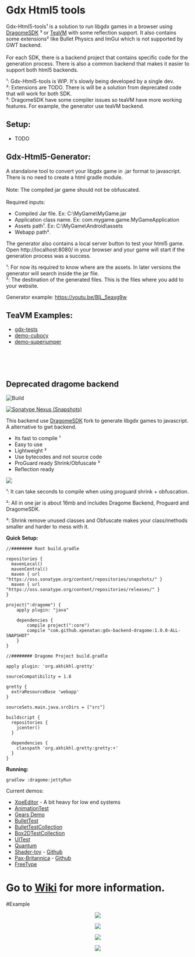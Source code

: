 # Gdx Html5 tools

Gdx-Html5-tools¹ is a solution to run libgdx games in a browser using [DragomeSDK](https://github.com/dragome/dragome-sdk) ³ or [TeaVM](https://github.com/konsoletyper/teavm) with some reflection support. It also contains some extensions² like Bullet Physics and ImGui which is not supported by GWT backend.
<br><br>
For each SDK, there is a backend project that contains specific code for the generation process. There is also a common backend that makes it easier to support both html5 backends.

¹: Gdx-Html5-tools is WIP. It's slowly being developed by a single dev.
<br>
²: Extensions are TODO.  There is will be a solution from deprecated code that will work for both SDK.
<br>
³: DragomeSDK have some compiler issues so teaVM have more working features. For example, the generator use teaVM backend.

## Setup:
- TODO

## Gdx-Html5-Generator:
A standalone tool to convert your libgdx game in .jar format to javascript. There is no need to create a html gradle module.
<br>
<br>
Note: The compiled jar game should not be obfuscated.
<br>
<br>
Required inputs:
* Compiled Jar file. Ex: C:\MyGame\MyGame.jar
* Application class name. Ex: com.mygame.game.MyGameApplication
* Assets path¹. Ex: C:\MyGame\Android\assets 
* Webapp path².

The generator also contains a local server button to test your html5 game.
<br>
Open http://localhost:8080/ in your browser and your game will start if the generation process was a success.


¹: For now its required to know where are the assets. In later versions the generator will search inside the jar file.
<br>
²: The destination of the generated files. This is the files where you add to your website.

Generator example: https://youtu.be/BIL_5eaxg9w

## TeaVM Examples:
* [gdx-tests](https://xpenatan.github.io/gdx-html5-tools/teavm/gdx-tests/)
* [demo-cubocy](https://xpenatan.github.io/gdx-html5-tools/teavm/demo-cubocy/)
* [demo-superjumper](https://xpenatan.github.io/gdx-html5-tools/teavm/demo-superjumper/)

<br><br><br>
## Deprecated dragome backend

![Build](https://github.com/xpenatan/gdx-web-tools/workflows/Build/badge.svg)

[![Sonatype Nexus (Snapshots)](https://img.shields.io/nexus/s/com.github.xpenatan.gdx-web-tools/dragome-backend?label=dragome-backend&server=https%3A%2F%2Foss.sonatype.org)](https://oss.sonatype.org/#nexus-search;gav~com.github.xpenatan.gdx-web-tools~dragome-backend~~~~kw,versionexpand)


This backend use [DragomeSDK](https://github.com/xpenatan/dragome-sdk) fork to generate libgdx games to javascript. A alternative to gwt backend.

* Its fast to compile ¹
* Easy to use
* Lightweight ²
* Use bytecodes and not source code
* ProGuard ready Shrink/Obfuscate ³
* Reflection ready

<p align="left"><img src="http://i.imgur.com/Gz5CgvK.png"/></p>

¹: It can take seconds to compile when using proguard shrink + obfuscation.

²: All in one jar is about 16mb and includes Dragome Backend, Proguard and DragomeSDK.

³: Shrink remove unused classes and Obfuscate makes your class/methods smaller and harder to mess with it.


**Quick Setup:**

```Gradle
//######## Root build.gradle

repositories {
  mavenLocal()
  mavenCentral()
  maven { url "https://oss.sonatype.org/content/repositories/snapshots/" }
  maven { url "https://oss.sonatype.org/content/repositories/releases/" }
}

project(":dragome") {
    apply plugin: "java"

    dependencies {
        compile project(":core")
        compile "com.github.xpenatan:gdx-backend-dragome:1.0.0-ALL-SNAPSHOT"
    }
}

//######## Dragome Project build.gradle

apply plugin: 'org.akhikhl.gretty'

sourceCompatibility = 1.8

gretty {
  extraResourceBase 'webapp'
}

sourceSets.main.java.srcDirs = ["src"]

buildscript {
  repositories {
    jcenter()
  }

  dependencies {
    classpath 'org.akhikhl.gretty:gretty:+'
  }
}
```
**Running:**
```
gradlew :dragome:jettyRun
```

Current demos:
* [XpeEditor](https://xpenatan.github.io/XpeEngine/XpeEditor/index.html?XpeEditore) - A bit heavy for low end systems
* [AnimationTest](http://xpenatan.github.io/gdx-dragome-backend/index.html?AnimationTest) 
* [Gears Demo](http://xpenatan.github.io/gdx-dragome-backend/index.html?Gears)
* [BulletTest](http://xpenatan.github.io/gdx-dragome-backend/index.html?BulletTest)
* [BulletTestCollection](http://xpenatan.github.io/gdx-dragome-backend/index.html?BulletCollection)
* [Box2DTestCollection](http://xpenatan.github.io/gdx-dragome-backend/index.html?Box2DCollection)
* [UITest](http://xpenatan.github.io/gdx-dragome-backend/index.html?UITest)
* [Quantum](https://xpenatan.github.io/gdx-quantum/)
* [Shader-toy](https://xpenatan.github.io/gdx-shadertoy/) - [Github](https://github.com/xpenatan/gdx-shadertoy)
* [Pax-Britannica](https://xpenatan.github.io/libgdx-demo-pax-britannica/) - [Github](https://github.com/xpenatan/libgdx-demo-pax-britannica)
* [FreeType](http://xpenatan.github.io/gdx-dragome-backend/index.html?FreeType)


# Go to [Wiki](https://github.com/xpenatan/gdx-dragome-backend/wiki) for more information.

#Example
<p align="center"><img src="http://i.imgur.com/v8I8lQy.gif"/></p>

<p align="center"><img src="http://i.imgur.com/fznvMb7.gif"/></p>

<p align="center"><img src="http://i.imgur.com/r3c3lhX.gif"/></p>

<p align="center"><img src="http://i.imgur.com/rDMH2Fw.gif"/></p>

